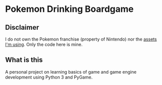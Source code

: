# Pokemon Drinking Boardgame

## Disclaimer

I do not own the Pokemon franchise (property of Nintendo) nor the [assets I'm using](pokemon/gui/assets/source.txt). Only the code here is mine.


## What is this

A personal project on learning basics of game and game engine development using Python 3 and PyGame.
